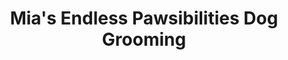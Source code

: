---
title: "Mia's Endless Pawsibilities Dog Grooming"
url: /kentville/mias-endless-pawsibilities-dog-grooming/
shop: pet grooming
---